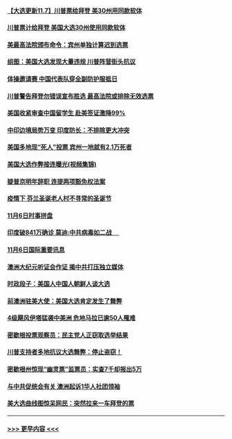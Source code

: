 #### [【大选更新11.7】川普票给拜登 美30州用同款软体](../pages/prog202/a102981406.md?t=11080102) 
#### [川普票计给拜登 美国大选30州使用同款软体](../pages/prog202/a102981387.md?t=11080102) 
#### [美最高法院颁布命令：宾州单独计算迟到选票](../pages/prog202/a102981329.md?t=11080102) 
#### [组图：美国大选发现大量违规 川普阵营街头抗议](../pages/prog202/a102981133.md?t=11080102) 
#### [体操邀请赛 中国代表队穿全副防护服抵日](../pages/prog202/a102981150.md?t=11080102) 
#### [川普警告拜登勿错误宣布胜选 最高法院或排除无效选票](../pages/prog202/a102981091.md?t=11080102) 
#### [美国收紧审查中国留学生 赴美签证激降99%](../pages/prog202/a102981128.md?t=11080102) 
#### [中印边境局势万变 印度防长：不排除更大冲突](../pages/prog202/a102981116.md?t=11080102) 
#### [美国多地现“死人”投票 宾州一地就有2.1万死者](../pages/prog202/a102981089.md?t=11080102) 
#### [美国大选作弊接连曝光(视频集锦)](../pages/prog202/a102981021.md?t=11080102) 
#### [疑普京明年辞职 连提两项豁免权法案](../pages/prog202/a102980685.md?t=11080102) 
#### [疫情下 芬兰圣诞老人村不寻常的圣诞节](../pages/prog202/a102980913.md?t=11080102) 
#### [11月6日时事拼盘](../pages/prog202/a102980906.md?t=11080102) 
#### [印度破841万确诊 莫迪:中共病毒如二战  　](../pages/prog202/a102980750.md?t=11080102) 
#### [11月6日国际重要讯息](../pages/prog202/a102980583.md?t=11080102) 
#### [澳洲大纪元听证会作证 揭中共打压独立媒体](../pages/prog202/a102980509.md?t=11080102) 
#### [时政段子：美国人中国人朝鲜人谈大选](../pages/prog202/a102980510.md?t=11080102) 
#### [前澳洲驻美大使：美国大选肯定发生了舞弊](../pages/prog202/a102980492.md?t=11080102) 
#### [4级飓风伊塔猛袭中美洲 危地马拉已逾50人罹难](../pages/prog202/a102980382.md?t=11080102) 
#### [密歇根投票观察员：民主党人正窃取选举结果](../pages/prog202/a102980312.md?t=11080102) 
#### [川普支持者多地抗议大选舞弊：停止盗窃！](../pages/prog202/a102980292.md?t=11080102) 
#### [密歇根州惊现“幽灵票”监票员：实查7千却报出5万](../pages/prog202/a102980278.md?t=11080102) 
#### [与中共促统会有关 澳洲起诉1华人社团领袖](../pages/prog202/a102979677.md?t=11080102) 
#### [美大选曲线图惊呆网民：突然拉来一车拜登的票](../pages/prog202/a102980229.md?t=11080102) 

----
#### [ >>> 更早内容 <<< ](../indexes/prog202-earlier.md)
